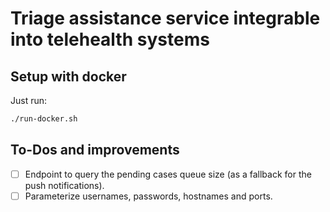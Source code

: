 # Triage assistance service integrable into telehealth systems

## Setup with docker

Just run:

```bash
./run-docker.sh
```

## To-Dos and improvements

- [ ] Endpoint to query the pending cases queue size (as a fallback for the push notifications).
- [ ] Parameterize usernames, passwords, hostnames and ports.